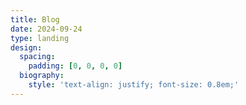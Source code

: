 ```yaml
---
title: Blog
date: 2024-09-24
type: landing
design:
  spacing:
    padding: [0, 0, 0, 0]
  biography:
    style: 'text-align: justify; font-size: 0.8em;'
---
```

